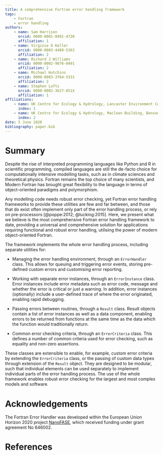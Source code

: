 ```yaml
---
title: A comprehensive Fortran error handling framework
tags:
    - Fortran
    - error handling
authors:
    - name: Sam Harrison
      orcid: 0000-0001-8491-4720 
      affiliation: 1
    - name: Virginie D Keller
      orcid: 0000-0003-4489-5363
      affiliation: 2
    - name: Richard J Williams
      orcid: 0000-0002-9876-0491 
      affiliation: 2
    - name: Michael Hutchins
      orcid: 0000-0003-3764-5331
      affiliation: 2
    - name: Stephen Lofts
      orcid: 0000-0002-3627-851X
      affiliation: 1
affiliations:
    - name: UK Centre for Ecology & Hydrology, Lancaster Environment Centre, Library Avenue, Bailrigg, Lancaster, LA1 4AP, UK
      index: 1
    - name: UK Centre for Ecology & Hydrology, Maclean Building, Benson Lane, Crowmarsh Gifford, Wallingford, OX10 8BB, UK
      index: 2
date: 5 June 2020
bibliography: paper.bib
---
```


# Summary

Despite the rise of interpreted programming languages like Python and R in scientific programming, compiled languages are still the de-facto choice for computationally intensive modelling tasks, such as in climate sciences and theoretical physics. Fortran remains the top choice of many scientists, and Modern Fortran has brought great flexibility to the language in terms of object-oriented paradigms and polymorphism.

Any modelling code needs robust error checking, yet Fortran error handling frameworks to provide these utilities are few and far between, and those that do exist often implement only part of the error handling process, or rely on pre-processors [@poppe:2012; @lucking:2015]. Here, we present what we believe is the most comprehensive Fortran error handling framework to date, providing a universal and comprehensive solution for applications requiring functional and robust error handling, utilising the power of modern object-oriented Fortran.

The framework implements the whole error handling process, including separate utilities for:

* Managing the error handling environment, through an `ErrorHandler` class. This allows for queuing and triggering error events, storing pre-defined custom errors and customising error reporting.

* Working with separate error instances, through an `ErrorInstance` class. Error instances include error metadata such as error code, message and whether the error is critical or just a warning. In addition, error instances (optionally) include a user-defined trace of where the error originated, enabling rapid debugging.

* Passing errors between routines, through a `Result` class. Result objects contain a list of error instances as well as a data component, enabling errors to be returned from functions at the same time as the data which the function would traditionally return.

* Common error checking criteria, through an `ErrorCriteria` class. This defines a number of common criteria used for error checking, such as equality and non-zero assertions.

These classes are extensible to enable, for example, custom error criteria by extending the `ErrorCriteria` class, or the passing of custom data types through extension of the `Result` object. They are designed to be modular, such that individual elements can be used separately to implement individual parts of the error handling process. The use of the whole framework enables robust error checking for the largest and most complex models and software.

# Acknowledgements

The Fortran Error Handler was developed within the European Union Horizon 2020 project [NanoFASE](http://nanofase.eu/), which received funding under grant agreement No 646002.

# References